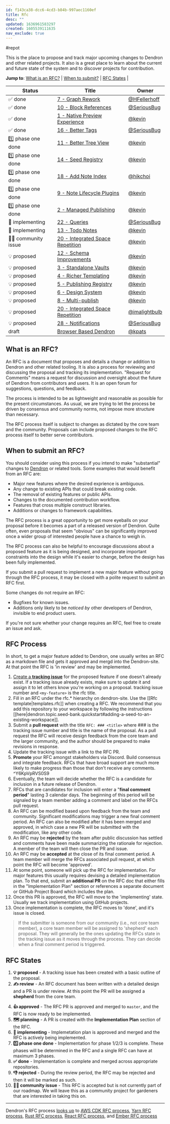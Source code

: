 ```yaml
---
id: f143ca38-dcc6-4cd3-b84b-997aec1160ef
title: Rfc
desc: ""
updated: 1636961583297
created: 1605539111635
nav_exclude: true
---
```


#repot

This is the place to propose and track major upcoming changes to Dendron and
other related projects. It also is a great place to learn about the current and
future state of the system and to discover projects for contribution.

[dendron]: https://github.com/dendronhq/dendron

**Jump to**: [What is an RFC?](#what-is-an-rfc) |
[When to submit?](#when-to-submit-an-rfc) | [RFC States](#rfc-states) |

<!--BEGIN_TABLE-->

| Status                | Title                                                                                                    | Owner                                            |
| --------------------- | -------------------------------------------------------------------------------------------------------- | ------------------------------------------------ |
| ✅ done               | [7 - Graph Rework](https://wiki.dendron.so/notes/c998c642-a748-4f77-9285-cfec35330251.html)              | [@HFellerhoff](https://github.com/hfellerhoff)   |
| ✅ done               | [10 - Block References](https://wiki.dendron.so/notes/95f7193b-9940-42ba-841f-3e2a4d937ba3.html)         | [@SeriousBug](https://github.com/SeriousBug)     |
| ✅ done               | [1 - Native Preview Experience](https://wiki.dendron.so/notes/17c61d62-f92e-4002-b8fe-9c05686e4bf9.html) | [@kevin](https://github.com/kevinslin)           |
| ✅ done               | [16 - Better Tags](https://wiki.dendron.so/notes/NT1cFX6DRkTnzcWwduj2I.html)                             | [@SeriousBug](https://github.com/SeriousBug)     |
| 1️⃣ phase one done     | [11 - Better Tree View](https://wiki.dendron.so/notes/ba8cf4c5-6254-4eca-8072-8001ca5afda7.html)         | [@kevin](https://github.com/kevinslin)           |
| 1️⃣ phase one done     | [14 - Seed Registry](https://wiki.dendron.so/notes/4039fc46-06b2-4f83-b817-fc490bafbcb3.html)            | [@kevin](https://github.com/kevinslin)           |
| 1️⃣ phase one done     | [18 - Add Note Index](https://wiki.dendron.so/notes/6TOh3VApIUfap7c3.html)                               | [@hikchoi](https://github.com/cerebrarium)       |
| 1️⃣ phase one done     | [9 - Note Lifecycle Plugins](https://wiki.dendron.so/notes/d2f8fe67-36c7-4600-b745-c22bdcb5b2cf.html)    | [@kevin](https://github.com/kevinslin)           |
| 1️⃣ phase one done     | [2 - Managed Publishing](https://wiki.dendron.so/notes/ae4a0c98-e2ea-47e0-8a20-016eba3424be.html)        | [@kevin](https://github.com/kevinslin)           |
| 👷 implementing       | [22 - Queries](https://wiki.dendron.so/notes/O4f9yfDoO7E7gRRDeBeCh.html)                                 | [@SeriousBug](https://github.com/SeriousBug)     |
| 👷 implementing       | [13 - Todo Notes](https://wiki.dendron.so/notes/716e2699-42e1-44bd-9b97-124f03173ddc.html)               | [@kevin](https://github.com/kevinslin)           |
| 👩‍🌾 community issue    | [20 - Integrated Space Repetition](https://wiki.dendron.so/notes/X2Zn2H89eBZrsj7Of8LLm.html)             | [@kevin](https://github.com/kevinslin)           |
| 💡 proposed           | [12 - Schema Improvements](https://wiki.dendron.so/notes/8bc80164-6436-4c77-8077-7842f53a4a23.html)      | [@kevin](https://github.com/kevinslin)           |
| 💡 proposed           | [3 - Standalone Vaults](https://wiki.dendron.so/notes/ceca23ee-6181-4fa6-9724-9943433c6e96.html)         | [@kevin](https://github.com/kevinslin)           |
| 💡 proposed           | [4 - Richer Templating](https://wiki.dendron.so/notes/7117a023-f090-47f5-a104-5968fc256c23.html)         | [@kevin](https://github.com/kevinslin)           |
| 💡 proposed           | [5 - Publishing Registry](https://wiki.dendron.so/notes/21b2e152-95f7-4904-8a8e-8d4d0b8c950c.html)       | [@kevin](https://github.com/kevinslin)           |
| 💡 proposed           | [6 - Design System](https://wiki.dendron.so/notes/d7597569-e3dd-4e56-b719-0f97f8e93030.html)             | [@kevin](https://github.com/kevinslin)           |
| 💡 proposed           | [8 - Multi-publish](https://wiki.dendron.so/notes/8b3bfb16-8330-4a78-85cc-45581c319450.html)             | [@kevin](https://github.com/kevinslin)           |
| 💡 proposed           | [20 - Integrated Space Repetition](https://wiki.dendron.so/notes/X2Zn2H89eBZrsj7Of8LLm.html#why)         | [@imalightbulb](https://github.com/imalightbulb) |
| 💡 proposed           | [28 - Notifications](https://wiki.dendron.so/notes/o5AQmw9bsPQspYuTjdmnK.html)                           | [@SeriousBug](https://github.com/SeriousBug)     |
| draft                 | [Browser Based Dendron]()                                                                                | [@kpats](https://github.com/kpathakota)          |

## What is an RFC?

An RFC is a document that proposes and details a change or addition to Dendron
and other related tooling. It is also a process for reviewing and discussing the
proposal and tracking its implementation. "Request for Comments" means a request
for discussion and oversight about the future of Dendron from contributors and
users. It is an open forum for suggestions, questions, and feedback.

The process is intended to be as lightweight and reasonable as possible for the
present circumstances. As usual, we are trying to let the process be driven by
consensus and community norms, not impose more structure than necessary.

The RFC process itself is subject to changes as dictated by the core team and
the community. Proposals can include proposed changes to the RFC process itself
to better serve contributors.

## When to submit an RFC?

You should consider using this process if you intend to make "substantial"
changes to [Dendron](https://github.com/dendronhq/dendron) or related tools.
Some examples that would benefit from an RFC are:

-   Major new features where the desired exprience is ambiguous.
-   Any change to existing APIs that could break existing code.
-   The removal of existing features or public APIs.
-   Changes to the documented contribution workflow.
-   Features that cross multiple construct libraries.
-   Additions or changes to framework capabilities.

The RFC process is a great opportunity to get more eyeballs on your proposal
before it becomes a part of a released version of Dendron. Quite often, even
proposals that seem "obvious" can be significantly improved once a wider group
of interested people have a chance to weigh in.

The RFC process can also be helpful to encourage discussions about a proposed
feature as it is being designed, and incorporate important constraints into the
design while it's easier to change, before the design has been fully
implemented.

If you submit a pull request to implement a new major feature without going
through the RFC process, it may be closed with a polite request to submit an RFC
first.

Some changes do not require an RFC:

-   Bugfixes for known issues.
-   Additions only likely to be _noticed by_ other developers of Dendron, invisible
    to end product users.

If you're not sure whether your change requires an RFC, feel free to create an
issue and ask.

## RFC Process

In short, to get a major feature added to Dendron, one usually writes an RFC as
a markdown file and gets it approved and mergd into the Dendron-site. At that
point the RFC is 'in review' and may be implemented.

1. [Create a **tracking issue**](https://github.com/dendronhq/dendron/issues/new?assignees=&labels=&template=work-item.md&title=)
   for the proposed feature if one doesn't already exist. If a tracking issue
   already exists, make sure to update it and assign it to let others know
   you're working on a proposal. tracking issue number and `<my-feature>` is the
   rfc title.
2. Fill in an RFC under the rfc.\* hierarchy on dendron-site.  Use the [[Rfc template|templates.rfc]] when creating a RFC. We recommend that you add this repository to your workspace by following the instructions [[here|dendron.topic.seed-bank.quickstart#adding-a-seed-to-an-existing-workspace]].
3. Submit a **pull request** with the title `RFC: ### <title>` where ### is the
   tracking issue number and title is the name of the proposal. As a pull
   request the RFC will receive design feedback from the core team and the
   larger community, and the author should be prepared to make revisions in
   response.
4. Update the tracking issue with a link to the RFC PR.
5. **Promote** your RFC amongst stakeholders via Discord. Build consensus and integrate feedback. RFCs that have broad support are much more likely to make progress than those that don't receive any comments. ^Y6KpVpRVS0S9
6. Eventually, the team will decide whether the RFC is a candidate for inclusion
   in a future release of Dendron.
7. RFCs that are candidates for inclusion will enter a "**final comment
   period**" lasting 3 calendar days. The beginning of this period will be
   signaled by a team member adding a comment and label on the RFCs pull
   request.
8. An RFC can be modified based upon feedback from the team and community.
   Significant modifications may trigger a new final comment period. An RFC can
   also be modified after it has been merged and approved, in which case a new
   PR will be submitted with the modification, like any other code.
9. An RFC may be **rejected** by the team after public discussion has settled
   and comments have been made summarizing the rationale for rejection. A member
   of the team will then close the PR and issue.
10. An RFC may be **accepted** at the close of its final comment period. A team
    member will merge the RFCs associated pull request, at which point the RFC
    will become 'approved'.
11. At some point, someone will pick up the RFC for implementation. For major
    features this usually requires devising a detailed implementation plan. To
    that end, submit an **additional PR** on the RFC doc that either fills in
    the "Implementation Plan" section or references a separate document or
    GitHub Project Board which includes the plan.
12. Once this PR is approved, the RFC will move to the 'implementing' state.
    Usually we track implementation using GitHub projects.
13. Once implementation is complete, the RFC moves to 'done', and it's issue is
    closed.

> If the submitter is someone from our community (i.e., not core team member), a
> core team member will be assigned to 'shepherd' each proposal. They will
> generally be the ones updating the RFCs state in the tracking issue as it
> moves through the process. They can decide when a final comment period is
> triggered.

## RFC States

1. **💡 proposed** - A tracking issue has been created with a basic outline of the proposal.
1. **✍️ review** - An RFC document has been written with a detailed design and a PR is under review. At this point the PR will be assigned a **shepherd** from the core team.
<!-- 3. **⏰ final comments** - The shepherd has approved the RFC PR, and announces
   that the RFC enters a period for final comments before it will be approved
   (~1wk). At this stage, if major issues are raised, the RFC may return to
   **Review**. -->
4. **👍 approved** - The RFC PR is approved and merged to `master`, and the RFC
   is now ready to be implemented.
5. **🗺️ planning** - A PR is created with the **Implementation Plan** section of
   the RFC.
6. **👷 implementing** - Implemetation plan is approved and merged and the RFC
   is actively being implemented.
7. **1️⃣ phase one done** - Implementation for phase 1/2/3 is complete. These phases will be determined in the RFC and a single RFC can have at maximum 3 phases.
8. **✅ done** - Implementation is complete and merged across appropriate
   repositories.
9. **👎 rejected** - During the review period, the RFC may be rejected and then
   it will be marked as such.
1. **👩‍🌾 community issue** - This RFC is accepted but is not currently part of our roadmap. We will leave this as a community project for gardeners that are interested in taking this on. 

---

Dendron's RFC process
[looks up](https://handbook.dendron.so/notes/b89ba854-72fb-4ebc-a8a0-55960b89e9dc.html#lookup)
to [AWS CDK RFC process], [Yarn RFC process], [Rust RFC process], [React RFC
process], and [Ember RFC process]

[aws cdk rfc process]: https://github.com/aws/aws-cdk-rfcs
[yarn rfc process]: https://github.com/yarnpkg/rfcs
[rust rfc process]: https://github.com/rust-lang/rfcs
[react rfc process]: https://github.com/reactjs/rfcs
[ember rfc process]: https://github.com/emberjs/rfcs

